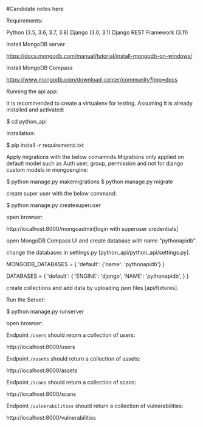 #Candidate notes here

Requirements:


Python (3.5, 3.6, 3.7, 3.8)
Django (3.0, 3.1)
Django REST Framework (3.11)

Install MongoDB server

https://docs.mongodb.com/manual/tutorial/install-mongodb-on-windows/

Install MongoDB Compass

https://www.mongodb.com/download-center/community?jmp=docs


Running the api app:


It is recommended to create a virtualenv for testing. Assuming it is already installed and activated:

$ cd python_api


Installation:


$ pip install -r requirements.txt


Apply migrations with the below comamnds.Migrations only applied on default model such as Auth user, group, permission and not for django custom models in mongoengine:

$ python manage.py makemigrations
$ python manage.py migrate

create super user with the below command:

$ python manage.py createsuperuser


open browser:

http://localhost:8000/mongoadmin[login with superuser credentials]

open MongoDB Compass UI and create database with name "pythonapidb".

change the databases in settings.py [python_api/python_api/settings.py].

MONGODB_DATABASES = {
    'default': {'name': 'pythonapidb'}
}

DATABASES = {
    'default': {
        'ENGINE': 'djongo',
        'NAME': 'pythonapidb',
    }
}

create collections and add data by uploading  json files [api/fixtures].


Run the Server:

$ python manage.py runserver

open browser:

Endpoint `/users` should return a collection of users:

http://localhost:8000/users

Endpoint `/assets` should return a collection of assets:

http://localhost:8000/assets

Endpoint `/scans` should return a collection of scans:

http://localhost:8000/scans

Endpoint `/vulnerabilities` should return a collection of vulnerabilities:

http://localhost:8000/vulnerabilities


